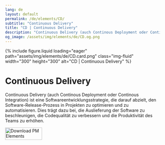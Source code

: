 ```yaml
---
lang: de
layout: default
permalink: /de/elements/CD/
subtitle: "Continuous Delivery"
title: "CD | Continuous Delivery"
description: "Continuous Delivery (auch Continous Deployment oder Continous Integration) ist eine Softwareentwicklungsstrategie, die darauf abzielt, den Software-Release-Prozess in Projekten zu optimieren und zu automatisieren. Dies trägt dazu bei, die Auslieferung der Software zu beschleunigen, die Codequalität zu verbessern und die Produktivität des Teams zu erhöhen."
og_image: /assets/img/elements/de/CD.og.png
---
```


{% include figure.liquid loading="eager" path="assets/img/elements/de/CD.card.png" class="img-fluid" width="300" height="300" alt="CD | Continuous Delivery" %}

# Continuous Delivery

Continuous Delivery (auch Continous Deployment oder Continous Integration) ist eine Softwareentwicklungsstrategie, die darauf abzielt, den Software-Release-Prozess in Projekten zu optimieren und zu automatisieren. Dies trägt dazu bei, die Auslieferung der Software zu beschleunigen, die Codequalität zu verbessern und die Produktivität des Teams zu erhöhen.

<a href="https://apps.apple.com/app/apple-store/id6738084498?pt=127441684&ct=website&mt=8">
  <img src="{{ "assets/img/en/appstore.png" | relative_url }}" width="120" height="40" alt="Download PM Elements">
</a>
